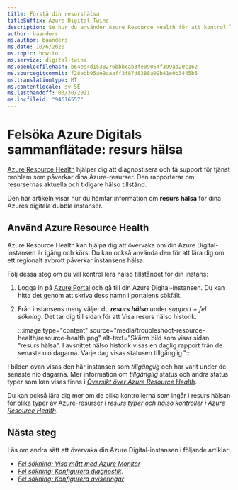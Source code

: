 ```yaml
---
title: Förstå din resurshälsa
titleSuffix: Azure Digital Twins
description: Se hur du använder Azure Resource Health för att kontrol lera hälso tillståndet för din Azure Digital-instansen.
author: baanders
ms.author: baanders
ms.date: 10/6/2020
ms.topic: how-to
ms.service: digital-twins
ms.openlocfilehash: b64ee4d1538276bbbcab3fe09054f399ad20c162
ms.sourcegitcommit: f28ebb95ae9aaaff3f87d8388a09b41e0b3445b5
ms.translationtype: MT
ms.contentlocale: sv-SE
ms.lasthandoff: 03/30/2021
ms.locfileid: "94616557"
---
```

# <a name="troubleshooting-azure-digital-twins-resource-health"></a>Felsöka Azure Digitals sammanflätade: resurs hälsa

[Azure Resource Health](../service-health/resource-health-overview.md) hjälper dig att diagnostisera och få support för tjänst problem som påverkar dina Azure-resurser. Den rapporterar om resursernas aktuella och tidigare hälso tillstånd.

Den här artikeln visar hur du hämtar information om **resurs hälsa** för dina Azures digitala dubbla instanser.

## <a name="use-azure-resource-health"></a>Använd Azure Resource Health

Azure Resource Health kan hjälpa dig att övervaka om din Azure Digital-instansen är igång och körs. Du kan också använda den för att lära dig om ett regionalt avbrott påverkar instansens hälsa.

Följ dessa steg om du vill kontrol lera hälso tillståndet för din instans:

1. Logga in på [Azure Portal](https://portal.azure.com) och gå till din Azure Digital-instansen. Du kan hitta det genom att skriva dess namn i portalens sökfält. 

2. Från instansens meny väljer du _**resurs hälsa**_ under *support + fel sökning*. Det tar dig till sidan för att Visa resurs hälso historik. 

    :::image type="content" source="media/troubleshoot-resource-health/resource-health.png" alt-text="Skärm bild som visar sidan &quot;resurs hälsa&quot;. I avsnittet hälso historik visas en daglig rapport från de senaste nio dagarna. Varje dag visas statusen tillgänglig.":::

I bilden ovan visas den här instansen som *tillgänglig* och har varit under de senaste nio dagarna. Mer information om *tillgänglig* status och andra status typer som kan visas finns i [*Översikt över Azure Resource Health*](../service-health/resource-health-overview.md).

Du kan också lära dig mer om de olika kontrollerna som ingår i resurs hälsan för olika typer av Azure-resurser i [*resurs typer och hälso kontroller i Azure Resource Health*](../service-health/resource-health-checks-resource-types.md).

## <a name="next-steps"></a>Nästa steg

Läs om andra sätt att övervaka din Azure Digital-instansen i följande artiklar:
* [*Fel sökning: Visa mått med Azure Monitor*](troubleshoot-metrics.md)
* [*Fel sökning: Konfigurera diagnostik*](troubleshoot-diagnostics.md).
* [*Fel sökning: Konfigurera aviseringar*](troubleshoot-alerts.md)
